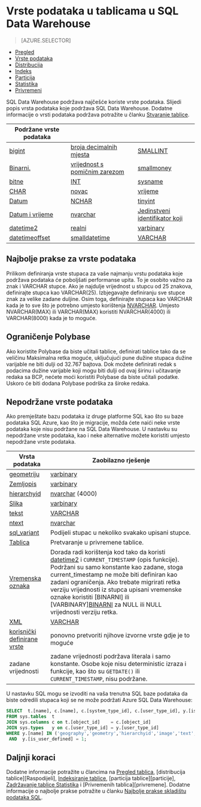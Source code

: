 <properties
   pageTitle="Vrste podataka u tablicama u SQL Data Warehouse | Microsoft Azure"
   description="Uvod u vrste podataka za Azure SQL Data Warehouse tablice."
   services="sql-data-warehouse"
   documentationCenter="NA"
   authors="jrowlandjones"
   manager="barbkess"
   editor=""/>

<tags
   ms.service="sql-data-warehouse"
   ms.devlang="NA"
   ms.topic="article"
   ms.tgt_pltfrm="NA"
   ms.workload="data-services"
   ms.date="06/29/2016"
   ms.author="jrj;barbkess;sonyama"/>

# <a name="data-types-for-tables-in-sql-data-warehouse"></a>Vrste podataka u tablicama u SQL Data Warehouse

> [AZURE.SELECTOR]
- [Pregled][]
- [Vrste podataka][]
- [Distribucija][]
- [Indeks][]
- [Particija][]
- [Statistika][]
- [Privremeni][]

SQL Data Warehouse podržava najčešće koriste vrste podataka.  Slijedi popis vrsta podataka koje podržava SQL Data Warehouse.  Dodatne informacije o vrsti podataka podržava potražite u članku [Stvaranje tablice][].

|**Podržane vrste podataka**|||
|---|---|---|
[bigint][]|[broja decimalnih mjesta][]|[SMALLINT][]|
[Binarni.][]|[vrijednost s pomičnim zarezom][]|[smallmoney][]|
[bitne][]|[INT][]|[sysname][]|
[CHAR][]|[novac][]|[vrijeme][]|
[Datum][]|[NCHAR][]|[tinyint][]|
[Datum i vrijeme][]|[nvarchar][]|[Jedinstveni identifikator koji][]|
[datetime2][]|[realni][]|[varbinary][]|
[datetimeoffset][]|[smalldatetime][]|[VARCHAR][]|


## <a name="data-type-best-practices"></a>Najbolje prakse za vrste podataka

 Prilikom definiranja vrste stupaca za vaše najmanju vrstu podataka koje podržava podataka će poboljšati performanse upita. To je osobito važno za znak i VARCHAR stupce. Ako je najdulje vrijednost u stupcu od 25 znakova, definirajte stupca kao VARCHAR(25). Izbjegavajte definiranju sve stupce znak za velike zadane duljine. Osim toga, definirajte stupaca kao VARCHAR kada je to sve što je potrebno umjesto korištenja [NVARCHAR][].  Umjesto NVARCHAR(MAX) ili VARCHAR(MAX) koristiti NVARCHAR(4000) ili VARCHAR(8000) kada je to moguće.

## <a name="polybase-limitation"></a>Ograničenje Polybase

Ako koristite Polybase da biste učitali tablice, definirati tablice tako da se veličinu Maksimalna retka moguće, uključujući pune dužine stupaca dužine varijable ne biti dulji od 32.767 bajtova.  Dok možete definirati redak s podacima dužine varijable koji mogu biti dulji od ovaj širinu i učitavanje redaka sa BCP, nećete moći koristiti Polybase da biste učitali podatke.  Uskoro će biti dodana Polybase podrška za široke redaka.

## <a name="unsupported-data-types"></a>Nepodržane vrste podataka

Ako premještate bazu podataka iz druge platforme SQL kao što su baze podataka SQL Azure, kao što je migracije, možda ćete naići neke vrste podataka koje nisu podržane na SQL Data Warehouse.  U nastavku su nepodržane vrste podataka, kao i neke alternative možete koristiti umjesto nepodržane vrste podataka.

|Vrsta podataka|Zaobilazno rješenje|
|---|---|
|[geometriju][]|[varbinary][]|
|[Zemljopis][]|[varbinary][]|
|[hierarchyid][]|[nvarchar][] (4000)|
|[Slika][ntext,text,image]|[varbinary][]|
|[tekst][ntext,text,image]|[VARCHAR][]|
|[ntext][ntext,text,image]|[nvarchar][]|
|[sql_variant][]|Podijeli stupac u nekoliko svakako upisani stupce.|
|[Tablica][]|Pretvaranje u privremene tablice.|
|[Vremenska oznaka][]|Dorada radi korištenja kod tako da koristi [datetime2][] i `CURRENT_TIMESTAMP` (opis funkcije).  Podržani su samo konstante kao zadane, stoga current_timestamp ne može biti definiran kao zadani ograničenja. Ako trebate migrirati retka verziju vrijednosti iz stupca upisani vremenske oznake koristiti [BINARNI][](8) ili [VARBINARY][BINARNI](8) za NULL ili NULL vrijednosti verziju retka.|
|[XML][]|[VARCHAR][]|
|[korisnički definirane vrste][]|ponovno pretvoriti njihove izvorne vrste gdje je to moguće|
|zadane vrijednosti|zadane vrijednosti podržava literala i samo konstante.  Osobe koje nisu deterministic izraza i funkcije, kao što su `GETDATE()` ili `CURRENT_TIMESTAMP`, nisu podržane.|

U nastavku SQL mogu se izvoditi na vaša trenutna SQL baze podataka da biste odredili stupaca koji se ne može podržati Azure SQL Data Warehouse:

```sql
SELECT  t.[name], c.[name], c.[system_type_id], c.[user_type_id], y.[is_user_defined], y.[name]
FROM sys.tables  t
JOIN sys.columns c on t.[object_id]    = c.[object_id]
JOIN sys.types   y on c.[user_type_id] = y.[user_type_id]
WHERE y.[name] IN ('geography','geometry','hierarchyid','image','text','ntext','sql_variant','timestamp','xml')
 AND  y.[is_user_defined] = 1;
```

## <a name="next-steps"></a>Daljnji koraci

Dodatne informacije potražite u člancima na [Pregled tablica][Pregled], [distribucija tablice][Raspodijeli], [Indeksiranje tablice][indeks], [particija tablice][particije], [Zadržavanje tablice Statistika][Statistika] i [Privremenih tablica][privremene].  Dodatne informacije o najbolje prakse potražite u članku [Najbolje prakse skladištu podataka SQL][].

<!--Image references-->

<!--Article references-->
[Pregled]: ./sql-data-warehouse-tables-overview.md
[Vrste podataka]: ./sql-data-warehouse-tables-data-types.md
[Distribucija]: ./sql-data-warehouse-tables-distribute.md
[Indeks]: ./sql-data-warehouse-tables-index.md
[Particija]: ./sql-data-warehouse-tables-partition.md
[Statistika]: ./sql-data-warehouse-tables-statistics.md
[Privremeni]: ./sql-data-warehouse-tables-temporary.md
[Najbolje prakse skladištu podataka SQL]: ./sql-data-warehouse-best-practices.md

<!--MSDN references-->

<!--Other Web references-->
[Stvaranje tablice]: https://msdn.microsoft.com/library/mt203953.aspx
[bigint]: https://msdn.microsoft.com/library/ms187745.aspx
[Binarni.]: https://msdn.microsoft.com/library/ms188362.aspx
[bitne]: https://msdn.microsoft.com/library/ms177603.aspx
[CHAR]: https://msdn.microsoft.com/library/ms176089.aspx
[Datum]: https://msdn.microsoft.com/library/bb630352.aspx
[Datum i vrijeme]: https://msdn.microsoft.com/library/ms187819.aspx
[datetime2]: https://msdn.microsoft.com/library/bb677335.aspx
[datetimeoffset]: https://msdn.microsoft.com/library/bb630289.aspx
[broja decimalnih mjesta]: https://msdn.microsoft.com/library/ms187746.aspx
[vrijednost s pomičnim zarezom]: https://msdn.microsoft.com/library/ms173773.aspx
[geometriju]: https://msdn.microsoft.com/library/cc280487.aspx
[Zemljopis]: https://msdn.microsoft.com/library/cc280766.aspx
[hierarchyid]: https://msdn.microsoft.com/library/bb677290.aspx
[INT]: https://msdn.microsoft.com/library/ms187745.aspx
[novac]: https://msdn.microsoft.com/library/ms179882.aspx
[NCHAR]: https://msdn.microsoft.com/library/ms186939.aspx
[nvarchar]: https://msdn.microsoft.com/library/ms186939.aspx
[ntext,text,image]: https://msdn.microsoft.com/library/ms187993.aspx
[realni]: https://msdn.microsoft.com/library/ms173773.aspx
[smalldatetime]: https://msdn.microsoft.com/library/ms182418.aspx
[SMALLINT]: https://msdn.microsoft.com/library/ms187745.aspx
[smallmoney]: https://msdn.microsoft.com/library/ms179882.aspx
[sql_variant]: https://msdn.microsoft.com/library/ms173829.aspx
[sysname]: https://msdn.microsoft.com/library/ms186939.aspx
[Tablica]: https://msdn.microsoft.com/library/ms175010.aspx
[vrijeme]: https://msdn.microsoft.com/library/bb677243.aspx
[Vremenska oznaka]: https://msdn.microsoft.com/library/ms182776.aspx
[tinyint]: https://msdn.microsoft.com/library/ms187745.aspx
[Jedinstveni identifikator koji]: https://msdn.microsoft.com/library/ms187942.aspx
[varbinary]: https://msdn.microsoft.com/library/ms188362.aspx
[VARCHAR]: https://msdn.microsoft.com/library/ms186939.aspx
[XML]: https://msdn.microsoft.com/library/ms187339.aspx
[korisnički definirane vrste]: https://msdn.microsoft.com/library/ms131694.aspx
